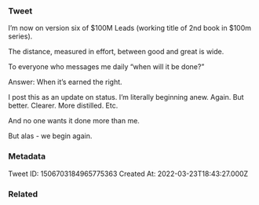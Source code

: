 ### Tweet
I’m now on version six of $100M Leads (working title of 2nd book in $100m series).

The distance, measured in effort, between good and great is wide.

To everyone who messages me daily “when will it be done?”

Answer: When it’s earned the right.

I post this as an update on status. I’m literally beginning anew. Again. But better. Clearer. More distilled. Etc. 

And no one wants it done more than me. 

But alas - we begin again.

### Metadata
Tweet ID: 1506703184965775363
Created At: 2022-03-23T18:43:27.000Z

### Related

